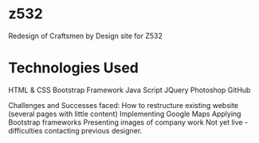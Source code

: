 # z532
Redesign of Craftsmen by Design site for Z532

# Technologies Used
HTML & CSS
Bootstrap Framework
Java Script
JQuery
Photoshop
GitHub

Challenges and Successes faced:
How to restructure existing website (several pages with little content) 
Implementing Google Maps
Applying Bootstrap frameworks 
Presenting images of company work
Not yet live - difficulties contacting previous designer.
